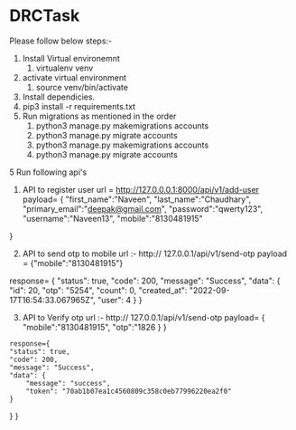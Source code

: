 # DRCTask

Please follow below steps:-

1. Install Virtual environemnt 
    1. virtualenv venv
2. activate virtual environment
    1. source venv/bin/activate
3. Install dependicies.
  1. pip3 install -r requirements.txt
4. Run migrations as mentioned in the order
   1. python3 manage.py makemigrations accounts
   2. python3 manage.py migrate accounts
   3. python3 manage.py makemigrations accounts
   4. python3 manage.py migrate accounts

5 Run following api's
   
  1. API to register user 
     url = http://127.0.0.0.1:8000/api/v1/add-user 
    payload= {
    "first_name":"Naveen",
    "last_name":"Chaudhary",
    "primary_email":"deepak@gmail.com",
    "password":"qwerty123",
    "username":"Naveen13",
    "mobile":"8130481915"
    
}

  2.  API to send otp to mobile
     url :- http:// 127.0.0.1/api/v1/send-otp
     payload =
              {"mobile":"8130481915"}
              
  response= {
    "status": true,
    "code": 200,
    "message": "Success",
    "data": {
        "id": 20,
        "otp": "5254",
        "count": 0,
        "created_at": "2022-09-17T16:54:33.067965Z",
        "user": 4
    }
}

  3. API to Verify otp
          url :- http:// 127.0.0.1/api/v1/send-otp
    payload= {
              "mobile":"8130481915",
              "otp":"1826
}
}

    response={
    "status": true,
    "code": 200,
    "message": "Success",
    "data": {
        "message": "success",
        "token": "70ab1b07ea1c4560809c358c0eb77996220ea2f0"
    }
}
}

   
     
   

   
